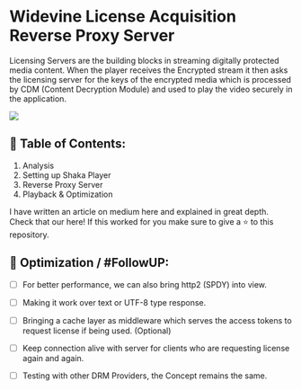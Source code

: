 # Widevine License Acquisition Reverse Proxy Server
Licensing Servers are the building blocks in streaming digitally protected media content. When the player receives the Encrypted stream it then asks the licensing server for the keys of the encrypted media which is processed by CDM (Content Decryption Module) and used to play the video securely in the application.

<img src="https://cdn-images-1.medium.com/max/800/1*kfXamDcuCaS1NTfWcdDyMw.png">

## 📃 Table of Contents:
1. Analysis
2. Setting up Shaka Player
3. Reverse Proxy Server
4. Playback & Optimization

I have written an article on medium here and explained in great depth. Check that our here! If this worked for you make sure to give a ⭐ to this repository.

## 🔨 Optimization / #FollowUP:
- [ ] For better performance, we can also bring http2 (SPDY) into view.

- [ ] Making it work over text or UTF-8 type response.

- [ ] Bringing a cache layer as middleware which serves the access tokens to request license if being used. (Optional)

- [ ] Keep connection alive with server for clients who are requesting license again and again.

- [ ] Testing with other DRM Providers, the Concept remains the same.